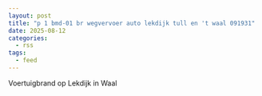 ```yaml
---
layout: post
title: "p 1 bmd-01 br wegvervoer auto lekdijk tull en 't waal 091931"
date: 2025-08-12
categories: 
  - rss
tags: 
  - feed
---
```


Voertuigbrand op Lekdijk in Waal
